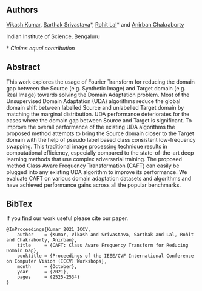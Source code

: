 ## Authors

[Vikash Kumar](https://www.linkedin.com/in/vikash0837/), [Sarthak Srivastava](https://www.linkedin.com/in/ssarthak/)\*, [Rohit Lal](http://rohitlal.net/)\* and [Anirban Chakraborty](http://visual-computing.in/wp-content/uploads/2017/08/anirban-chakraborty.html)

Indian Institute of Science, Bengaluru

\* *Claims equal contribution*


## Abstract

This work explores the usage of Fourier Transform for reducing the domain gap between the Source (e.g. Synthetic Image) and Target domain (e.g. Real Image) towards solving the Domain Adaptation problem. Most of the Unsupervised Domain Adaptation (UDA) algorithms reduce the global domain shift between labelled Source and unlabelled Target domain by matching the marginal distribution. UDA performance deteriorates for the cases where the domain gap between Source and Target is significant. To improve the overall performance of the existing UDA algorithms the proposed method attempts to bring the Source domain closer to the Target domain with the help of pseudo label based class consistent low-frequency swapping. This traditional image processing technique results in computational efficiency, especially compared to the state-of-the-art deep learning methods that use complex adversarial training. The proposed method Class Aware Frequency Transformation (CAFT) can easily be plugged into any existing UDA algorithm to improve its performance. We evaluate CAFT on various domain adaptation datasets and algorithms and have achieved performance gains across all the popular benchmarks.


## BibTex

If you find our work useful please cite our paper.
```
@InProceedings{Kumar_2021_ICCV,
    author    = {Kumar, Vikash and Srivastava, Sarthak and Lal, Rohit and Chakraborty, Anirban},
    title     = {CAFT: Class Aware Frequency Transform for Reducing Domain Gap},
    booktitle = {Proceedings of the IEEE/CVF International Conference on Computer Vision (ICCV) Workshops},
    month     = {October},
    year      = {2021},
    pages     = {2525-2534}
}
```